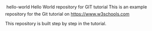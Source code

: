  hello-world
Hello World repository for GIT tutorial
This is an example repository for the Git tutorial on https://www.w3schools.com

This repository is built step by step in the tutorial.


